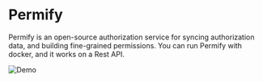 
# Permify

Permify is an open-source authorization service for syncing authorization data, and building fine-grained permissions.
You can run Permify with docker, and it works on a Rest API.

 ![Demo](https://i.imgur.com/6lwQtzC.gifv)


